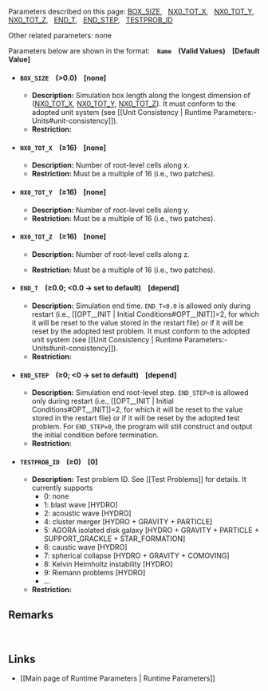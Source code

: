 
Parameters described on this page:
[BOX_SIZE](#BOX_SIZE), &nbsp;
[NX0_TOT_X](#NX0_TOT_X), &nbsp;
[NX0_TOT_Y](#NX0_TOT_Y), &nbsp;
[NX0_TOT_Z](#NX0_TOT_Z), &nbsp;
[END_T](#END_T), &nbsp;
[END_STEP](#END_STEP), &nbsp;
[TESTPROB_ID](#TESTPROB_ID) &nbsp;

Other related parameters: none

Parameters below are shown in the format: &ensp; **`Name` &ensp; (Valid Values) &ensp; [Default Value]**

<a name="BOX_SIZE"></a>
* #### `BOX_SIZE` &ensp; (>0.0) &ensp; [none]
    * **Description:**
Simulation box length along the longest dimension of
([NX0_TOT_X](#NX0_TOT_X), [NX0_TOT_Y](#NX0_TOT_Y), [NX0_TOT_Z](#NX0_TOT_Z)).
It must conform to the adopted unit system
(see [[Unit Consistency | Runtime Parameters:-Units#unit-consistency]]).
    * **Restriction:**

<a name="NX0_TOT_X"></a>
* #### `NX0_TOT_X` &ensp; (&#8805;16) &ensp; [none]
    * **Description:**
Number of root-level cells along x.
    * **Restriction:**
Must be a multiple of 16 (i.e., two patches).

<a name="NX0_TOT_Y"></a>
* #### `NX0_TOT_Y` &ensp; (&#8805;16) &ensp; [none]
    * **Description:**
Number of root-level cells along y.
    * **Restriction:**
Must be a multiple of 16 (i.e., two patches).

<a name="NX0_TOT_Z"></a>
* #### `NX0_TOT_Z` &ensp; (&#8805;16) &ensp; [none]
    * **Description:**
Number of root-level cells along z.

    * **Restriction:**
Must be a multiple of 16 (i.e., two patches).

<a name="END_T"></a>
* #### `END_T` &ensp; (&#8805;0.0; <0.0 &#8594; set to default) &ensp; [depend]
    * **Description:**
Simulation end time. `END_T<0.0` is allowed only during restart
(i.e., [[OPT__INIT | Initial Conditions#OPT__INIT]]=2, for which it
will be reset to the value stored in the restart file) or if it will be
reset by the adopted test problem. It must conform to the adopted unit
system (see [[Unit Consistency | Runtime Parameters:-Units#unit-consistency]]).
    * **Restriction:**

<a name="END_STEP"></a>
* #### `END_STEP` &ensp; (&#8805;0; <0 &#8594; set to default) &ensp; [depend]
    * **Description:**
Simulation end root-level step. `END_STEP<0` is allowed only during restart
(i.e., [[OPT__INIT | Initial Conditions#OPT__INIT]]=2, for which it
will be reset to the value stored in the restart file) or if it will be
reset by the adopted test problem. For `END_STEP=0`, the program will
still construct and output the initial condition before termination.
    * **Restriction:**

<a name="TESTPROB_ID"></a>
* #### `TESTPROB_ID` &ensp; (&#8805;0) &ensp; [0]
    * **Description:**
Test problem ID. See [[Test Problems]] for details. It currently supports
        * 0: none
        * 1: blast wave [HYDRO]
        * 2: acoustic wave [HYDRO]
        * 4: cluster merger [HYDRO + GRAVITY + PARTICLE]
        * 5: AGORA isolated disk galaxy [HYDRO + GRAVITY + PARTICLE + SUPPORT_GRACKLE + STAR_FORMATION]
        * 6: caustic wave [HYDRO]
        * 7: spherical collapse [HYDRO + GRAVITY + COMOVING]
        * 8: Kelvin Helmholtz instability [HYDRO]
        * 9: Riemann problems [HYDRO]
        * ...
    * **Restriction:**


## Remarks


<br>

## Links
* [[Main page of Runtime Parameters | Runtime Parameters]]